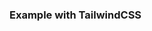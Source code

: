 <docs-decorative-header title="Tree">
    <!-- TODO: Add a short description about Tree. -->
</docs-decorative-header>

<docs-pill-row>
  <docs-pill href="https://www.w3.org/WAI/ARIA/apg/patterns/tree/" title="ARIA pattern"/>
  <!-- TODO: Add a link to the Tree API reference. -->
</docs-pill-row>


<!-- TODO: Add a top level component preview with code example hidden.

<docs-code-multifile preview themed hideCode path="adev/src/content/examples/aria/src/tree/app/app.component.ts">
  <docs-code header="app/app.component.html" path="adev/src/content/examples/aria/src/tree/app/app.component.html"/>
  <docs-code header="app/app.component.ts" path="adev/src/content/examples/aria/src/tree/app/app.component.ts"/>
  <docs-code header="app/app.component.css" path="adev/src/content/examples/aria/src/tree/app/app.component.css"/>
</docs-code-multifile>

-->

### Example with TailwindCSS

<!-- TODO: Add more code examples with different styles. -->
